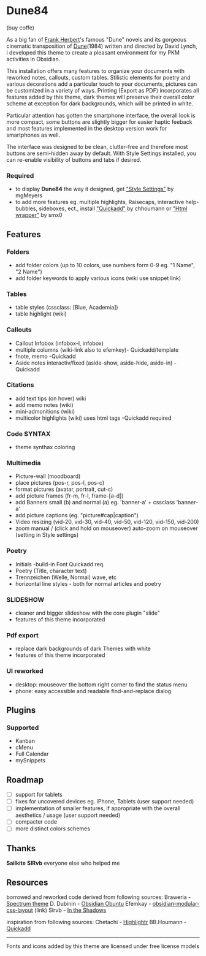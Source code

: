 # Dune84

(buy coffe)

As a big fan of [Frank Herbert](https://en.wikipedia.org/wiki/Frank_Herbert)'s famous "Dune" novels and its gorgeous cinematic transposition of [Dune](https://www.imdb.com/title/tt0087182/?ref_=nm_ov_bio_lk)(1984) written and directed by David Lynch, i developed this theme to create a pleasant environment for my PKM activities in Obsidian.

This installation offers many features to organize your documents with reworked notes, callouts, custom tables.
Stilistic elements for poetry and various decorations add a particular touch to your documents, pictures can be customized in a variety of ways.
Printing (Export as PDF) incorporates all features added by this theme, dark themes will preserve their overall color scheme at exception for dark backgrounds, which will be printed in white.

Particular attention has gotten the smartphone interface, the overall look is more compact, some buttons are slightly bigger for easier haptic feeback and most features implemented in the desktop version work for smartphones as well. 

The interface was designed to be clean, clutter-free and therefore most buttons are semi-hidden away by default. With Style Settings installed, you can re-enable visibility of buttons and tabs if desired. 

### Required

- to display **Dune84** the way it designed, get ["Style Settings"](https://github.com/mgmeyers/obsidian-style-settings) by mgMeyers
- to add more features eg. multiple highlights, Raisecaps, interactive help-bubbles, sideboxes, ect., install ["Quickadd"](https://github.com/chhoumann/quickadd) by chhoumann or ["Html wrapper"](https://github.com/smx0/obs-text-wrapper) by smx0

## Features

### Folders

- add folder colors (up to 10 colors, use numbers form 0-9 eg. "1 Name", "2 Name") 
- add folder keywords to apply various icons (wiki use snippet link) 

### Tables

- table styles (cssclass: [Blue, Academia])
- table highlight (wiki)

### Callouts

- Callout Infobox (infobox-l, infobox)
- multiple columns (wiki-link also to efemkey)- Quickadd/template
- fnote, memo -Quickadd
- Aside notes interactiv/fixed (aside-show, aside-hide, aside-in) -Quickadd

### Citations

- add text tips (on hover) wiki
- add memo notes (wiki)
- mini-admonitions (wiki)
- multicolor highlights (wiki) uses html tags -Quickadd required

### Code SYNTAX

- theme synthax coloring

### Multimedia

- Picture-wall (moodboard)
- place pictures (pos-r, pos-l, pos-c)
- format pictures (avatar, portrait, cut-c)
- add picture frames (fr-m, fr-l, frame-[a-d])
- add Banners small (b) and normal (a) eg. 'banner-a' + cssclass 'banner-a'
- add picture captions (eg. "picture#cap|caption")
- Video resizing (vid-20, vid-30, vid-40, vid-50, vid-120, vid-150, vid-200)
- zoom manual / (click and hold on mouseover) auto-zoom on mouseover (setting in Style settings)

### Poetry

- Initials -build-in Font Quickadd req.
- Poetry (Title, character text)
- Trennzeichen (Welle, Normal) wave, etc
- horizontal line styles - both for normal articles and poetry

### SLIDESHOW

- cleaner and bigger slideshow with the core plugin "slide"
- features of this theme incorporated

### Pdf export

- replace dark backgrounds of dark Themes with white
- features of this theme incorporated

### UI reworked

- desktop: mouseover the bottom right corner to find the status menu
- phone: easy accessible and readable find-and-replace dialog

## Plugins

### Supported

- Kanban
- cMenu
- Full Calendar
- mySnippets

## Roadmap

- [ ] support for tablets
- [ ] fixes for uncovered devices eg. iPhone, Tablets (user support needed)
- [ ] implementation of smaller features, if appropriate with the overall aesthetics / usage (user support needed)
- [ ] compacter code
- [ ] more distinct colors schemes

## Thanks

**Sailkite**
**SlRvb**
everyone else who helped me

## Resources

borrowed and reworked code derived from following sources:
Braweria - [Spectrum theme](https://github.com/nuttingd/spectrum-obsidian-theme)
D. Dubinin - [Obsidian Obuntu](https://github.com/dmytrodubinin/Obuntu-theme-for-Obsidian)
Efemkay - [obsidian-modular-css-layout](https://github.com/efemkay/obsidian-modular-css-layout) (link)
Slrvb - [In the Shadows](https://github.com/SlRvb/Obsidian--ITS-Theme)

inspiration from following sources:
Chetachi - [Highlightr](https://github.com/chetachiezikeuzor/Highlightr-Plugin)
BB.Houmann - [Quickadd](https://github.com/chhoumann/quickadd)

---
Fonts and icons added by this theme are licensed under free license models
